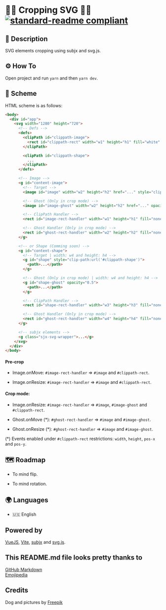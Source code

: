 # 🧑‍💻 Cropping SVG 🧑‍💻 [![standard-readme compliant](https://img.shields.io/badge/readme%20style-standard-brightgreen.svg?style=flat-square)](https://github.com/RichardLitt/standard-readme)

## 🔖 Description

SVG elements cropping using subjx and svg.js.

## ⚙️ How To

Open project and run `yarn` and then `yarn dev`.

## 📜 Scheme

HTML scheme is as follows:

```html
<body>
  <div id="app">
    <svg width="1280" height="720">
      <!-- Defs -->
      <defs>
        <clipPath id="clippath-image">
          <rect id="clippath-rect" width="w1" height="h1" fill="white" />
        </clipPath>

        <clipPath id="clippath-shape">
          ...
        </clipPath>
      </defs>

      <!-- Image -->
      <g id="content-image">
        <!-- Target -->
        <image id="image" width="w2" height="h2" href="..." style="clip-path:url('#clippath-image')"></image>

        <!-- Ghost (Only in crop mode) -->
        <image id="image-ghost" width="w2" height="h2" href="..." opacity="0.5"></image>

        <!-- ClipPath Handler -->
        <rect id="image-rect-handler" width="w1" height="h1" fill="none" stroke-width="4px" class="sjx-drag" />

        <!-- Ghost Handler (Only in crop mode) -->
        <rect id="ghost-rect-handler" width="w2" height="h2" fill="none" stroke-width="4px" class="sjx-drag" />
      </g>

      <!-- or Shape (Comming soon) -->
      <g id="content-shape">
        <!-- Target | width: w4 and height: h4 -->
        <g id="shape" style="clip-path:url('#clippath-shape')">
          <path>...</path>
        </g>

        <!-- Ghost (Only in crop mode) | width: w4 and height: h4 -->
        <g id="shape-ghost" opacity="0.5">
          <path>...</path>
        </g>

        <!-- ClipPath Handler -->
        <rect id="shape-rect-handler" width="w3" height="h3" fill="none" stroke-width="4px" class="sjx-drag" />

        <!-- Ghost Handler (Only in crop mode) -->
        <rect id="ghost-rect-handler" width="w4" height="h4" fill="none" stroke-width="4px" class="sjx-drag" />
      </g>

      <!-- subjx elements -->
      <g class="sjx-svg-wrapper">...</g>
    </svg>
  </div>
</body>
```

#### Pre-crop

  - Image.onMove: `#image-rect-handler` => `#image` and `#clippath-rect`.

  - Image.onResize: `#image-rect-handler` => `#image` and `#clippath-rect`.

#### Crop mode:
  
  - Image.onResize: `#image-rect-handler` => `#image`, `#image-ghost` and `#clippath-rect`.

  - Ghost.onMove (*): `#ghost-rect-handler` => `#image` and `#image-ghost`.

  - Ghost.onResize (*): `#ghost-rect-handler` => `#image` and `#image-ghost`.

(*) Events enabled under `#clippath-rect` restrictions: `width`, `height`, `pos-x` and `pos-y`.

## 🗺️ Roadmap

  - To mind flip.

  - To mind rotation.

## 🌍 Languages

- 🇺🇸 English

## Powered by

[VueJS](https://vuejs.org/), [Vite](https://github.com/vitejs/vite), [subjx](https://github.com/nichollascarter/subjx) and [svg.js](https://svgjs.com/docs/2.7/).

## This README.md file looks pretty thanks to

[GitHub Markdown](https://guides.github.com/features/mastering-markdown/) \
[Emojipedia](https://emojipedia.org/)

## Credits

Dog and pictures by [Freepik](https://www.freepik.es/)